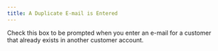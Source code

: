 ```yaml
---
title: A Duplicate E-mail is Entered
---
```



Check this box to be prompted when you enter an e-mail for a customer that already exists in another customer account.

